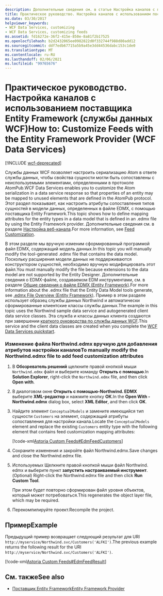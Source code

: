 ```yaml
---
description: Дополнительные сведения см. в статье Настройка каналов с помощью поставщика Entity Framework (службы данных WCF).
title: Практическое руководство. Настройка каналов с использованием поставщика Entity Framework (службы данных WCF)
ms.date: 03/30/2017
helpviewer_keywords:
- WCF Data Services, customizing
- WCF Data Services, customizing feeds
ms.assetid: fd16272e-36f2-415e-850e-8a81f2b17525
ms.openlocfilehash: b2d2432065ee0982822d0f332744f988d80add12
ms.sourcegitcommit: ddf7edb67715a5b9a45e3dd44536dabc153c1de0
ms.translationtype: MT
ms.contentlocale: ru-RU
ms.lasthandoff: 02/06/2021
ms.locfileid: "99765676"
---
```

# <a name="how-to-customize-feeds-with-the-entity-framework-provider-wcf-data-services"></a><span data-ttu-id="32b32-103">Практическое руководство. Настройка каналов с использованием поставщика Entity Framework (службы данных WCF)</span><span class="sxs-lookup"><span data-stu-id="32b32-103">How to: Customize Feeds with the Entity Framework Provider (WCF Data Services)</span></span>

[!INCLUDE [wcf-deprecated](~/includes/wcf-deprecated.md)]

<span data-ttu-id="32b32-104">Службы данных WCF позволяет настроить сериализацию Atom в ответе службы данных, чтобы свойства сущности могли быть сопоставлены с неиспользуемыми элементами, определенными в протоколе AtomPub.</span><span class="sxs-lookup"><span data-stu-id="32b32-104">WCF Data Services enables you to customize the Atom serialization in a data service response so that properties of an entity may be mapped to unused elements that are defined in the AtomPub protocol.</span></span> <span data-ttu-id="32b32-105">Этот раздел показывает, как настроить атрибуты сопоставления типов сущностей в модели данных, определенных в файле EDMX, с помощью поставщика Entity Framework.</span><span class="sxs-lookup"><span data-stu-id="32b32-105">This topic shows how to define mapping attributes for the entity types in a data model that is defined in an .edmx file by using the Entity Framework provider.</span></span> <span data-ttu-id="32b32-106">Дополнительные сведения см. в разделе [Настройка веб-канала](feed-customization-wcf-data-services.md).</span><span class="sxs-lookup"><span data-stu-id="32b32-106">For more information, see [Feed Customization](feed-customization-wcf-data-services.md).</span></span>  
  
 <span data-ttu-id="32b32-107">В этом разделе мы вручную изменим сформированный программой файл EDMX, содержащий модель данных.</span><span class="sxs-lookup"><span data-stu-id="32b32-107">In this topic you will manually modify the tool-generated .edmx file that contains the data model.</span></span> <span data-ttu-id="32b32-108">Поскольку расширения модели данных не поддерживаются конструктором сущностей, необходимо вручную модифицировать этот файл.</span><span class="sxs-lookup"><span data-stu-id="32b32-108">You must manually modify the file because extensions to the data model are not supported by the Entity Designer.</span></span> <span data-ttu-id="32b32-109">Дополнительные сведения о EDMX-файле, создаваемом EDM инструментами, см. в разделе [Общие сведения о файле EDMX (Entity Framework)](/previous-versions/dotnet/netframework-4.0/cc982042(v=vs.100)).</span><span class="sxs-lookup"><span data-stu-id="32b32-109">For more information about the .edmx file that the Entity Data Model tools generate, see [.edmx File Overview (Entity Framework)](/previous-versions/dotnet/netframework-4.0/cc982042(v=vs.100)).</span></span> <span data-ttu-id="32b32-110">Пример в этом разделе использует образец службы данных Northwind и автоматически сформированные клиентские классы службы данных.</span><span class="sxs-lookup"><span data-stu-id="32b32-110">The example in this topic uses the Northwind sample data service and autogenerated client data service classes.</span></span> <span data-ttu-id="32b32-111">Эта служба и классы данных клиента создаются при завершении [краткого руководства по службы данных WCF](quickstart-wcf-data-services.md).</span><span class="sxs-lookup"><span data-stu-id="32b32-111">This service and the client data classes are created when you complete the [WCF Data Services quickstart](quickstart-wcf-data-services.md).</span></span>  
  
### <a name="to-manually-modify-the-northwindedmx-file-to-add-feed-customization-attributes"></a><span data-ttu-id="32b32-112">Изменение файла Northwind.edmx вручную для добавления атрибутов настройки каналов</span><span class="sxs-lookup"><span data-stu-id="32b32-112">To manually modify the Northwind.edmx file to add feed customization attributes</span></span>  
  
1. <span data-ttu-id="32b32-113">В **Обозреватель решений** щелкните правой кнопкой мыши `Northwind.edmx` файл и выберите команду **Открыть с помощью**.</span><span class="sxs-lookup"><span data-stu-id="32b32-113">In **Solution Explorer**, right-click the `Northwind.edmx` file, and then click **Open with**.</span></span>  
  
2. <span data-ttu-id="32b32-114">В диалоговом окне **Открыть с помощью-Northwind. EDMX** выберите **XML-редактор** и нажмите кнопку **ОК**.</span><span class="sxs-lookup"><span data-stu-id="32b32-114">In the **Open With - Northwind.edmx** dialog box, select **XML Editor**, and then click **OK**.</span></span>  
  
3. <span data-ttu-id="32b32-115">Найдите элемент `ConceptualModels` и замените имеющийся тип сущности `Customers` на элемент, содержащий атрибуты сопоставления для настройки канала.</span><span class="sxs-lookup"><span data-stu-id="32b32-115">Locate the `ConceptualModels` element and replace the existing `Customers` entity type with the following element that contains feed customization mapping attributes:</span></span>  
  
     [!code-xml[Astoria Custom Feeds#EdmFeedCustomers](../../../../samples/snippets/xml/VS_Snippets_Misc/astoria_custom_feeds/xml/northwind.csdl#edmfeedcustomers)]  
  
4. <span data-ttu-id="32b32-116">Сохраните изменения и закройте файл Northwind.edmx.</span><span class="sxs-lookup"><span data-stu-id="32b32-116">Save changes and close the Northwind.edmx file.</span></span>  
  
5. <span data-ttu-id="32b32-117">Используемых Щелкните правой кнопкой мыши файл Northwind. edmx и выберите пункт **запустить настраиваемый инструмент**.</span><span class="sxs-lookup"><span data-stu-id="32b32-117">(Optional) Right-click the Northwind.edmx file and then click **Run Custom Tool**.</span></span>  
  
     <span data-ttu-id="32b32-118">При этом будет повторно сформирован файл уровня объектов, который может потребоваться.</span><span class="sxs-lookup"><span data-stu-id="32b32-118">This regenerates the object layer file, which may be required.</span></span>  
  
6. <span data-ttu-id="32b32-119">Перекомпилируйте проект.</span><span class="sxs-lookup"><span data-stu-id="32b32-119">Recompile the project.</span></span>  
  
## <a name="example"></a><span data-ttu-id="32b32-120">Пример</span><span class="sxs-lookup"><span data-stu-id="32b32-120">Example</span></span>  

 <span data-ttu-id="32b32-121">Предыдущий пример возвращает следующий результат для URI `http://myservice/Northwind.svc/Customers('ALFKI')`.</span><span class="sxs-lookup"><span data-stu-id="32b32-121">The previous example returns the following result for the URI `http://myservice/Northwind.svc/Customers('ALFKI')`.</span></span>  
  
 [!code-xml[Astoria Custom Feeds#EdmFeedResult](../../../../samples/snippets/xml/VS_Snippets_Misc/astoria_custom_feeds/xml/edmfeedresult.xml#edmfeedresult)]  
  
## <a name="see-also"></a><span data-ttu-id="32b32-122">См. также</span><span class="sxs-lookup"><span data-stu-id="32b32-122">See also</span></span>

- [<span data-ttu-id="32b32-123">Поставщик Entity Framework</span><span class="sxs-lookup"><span data-stu-id="32b32-123">Entity Framework Provider</span></span>](entity-framework-provider-wcf-data-services.md)
